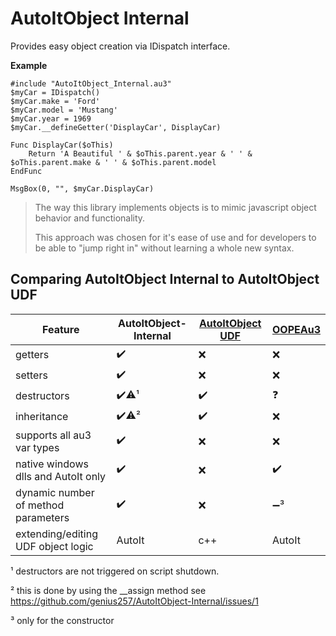 # AutoItObject Internal
Provides easy object creation via IDispatch interface.

**Example**
```AutoIt
#include "AutoItObject_Internal.au3"
$myCar = IDispatch()
$myCar.make = 'Ford'
$myCar.model = 'Mustang'
$myCar.year = 1969
$myCar.__defineGetter('DisplayCar', DisplayCar)

Func DisplayCar($oThis)
	Return 'A Beautiful ' & $oThis.parent.year & ' ' & $oThis.parent.make & ' ' & $oThis.parent.model
EndFunc

MsgBox(0, "", $myCar.DisplayCar)
```

> The way this library implements objects is to mimic javascript object behavior and functionality.
>
> This approach was chosen for it's ease of use and for developers to be able to "jump right in" without learning a whole new syntax.

## Comparing AutoItObject Internal to AutoItObject UDF

| Feature | AutoItObject-Internal | [AutoItObject UDF](https://www.autoitscript.com/forum/topic/110379-autoitobject-udf/) | [OOPEAu3](https://github.com/turbo/OOPEAu3) |
| - | - | - | - |
| getters | :heavy_check_mark: | :x: | :x: |
| setters | :heavy_check_mark: | :x: | :x: |
| destructors | :heavy_check_mark::warning:¹ | :heavy_check_mark: | :question: |
| inheritance | :heavy_check_mark::warning:² | :heavy_check_mark: | :x: |
| supports all au3 var types | :heavy_check_mark: | :x: | :x: |
| native windows dlls and AutoIt only | :heavy_check_mark: | :x: | :heavy_check_mark: |
| dynamic number of method parameters | :heavy_check_mark: | :x: | :heavy_minus_sign:³ |
| extending/editing UDF object logic | AutoIt | c++ | AutoIt |

 ¹ destructors are not triggered on script shutdown. 
 
 ² this is done by using the __assign method see https://github.com/genius257/AutoItObject-Internal/issues/1

 ³ only for the constructor
